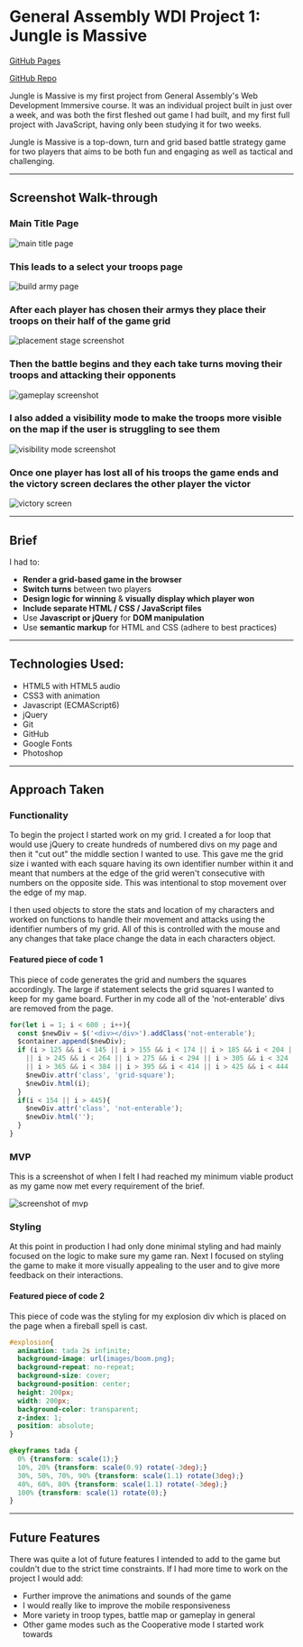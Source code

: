 # General Assembly WDI Project 1: Jungle is Massive

[GitHub Pages](https://fwgbell.github.io/wdi-project-one/)

[GitHub Repo](https://github.com/fwgbell/wdi-project-one)

Jungle is Massive is my first project from General Assembly's Web Development Immersive course. It was an individual project built in just over a week, and was both the first fleshed out game I had built, and my first full project with JavaScript, having only been studying it for two weeks.

Jungle is Massive is a top-down, turn and grid based battle strategy game for two players that aims to be both fun and engaging as well as tactical and challenging.

___

## Screenshot Walk-through

### Main Title Page

![main title page](screenshots/menu-screen.png)

### This leads to a select your troops page

![build army page](screenshots/build-screen.png)

### After each player has chosen their armys they place their troops on their half of the game grid

![placement stage screenshot](screenshots/placement-stage.png)

### Then the battle begins and they each take turns moving their troops and attacking their opponents

![gameplay screenshot](screenshots/gameplay.png)

### I also added a visibility mode to make the troops more visible on the map if the user is struggling to see them

![visibility mode screenshot](screenshots/visibility-mode.png)

### Once one player has lost all of his troops the game ends and the victory screen declares the other player the victor

![victory screen](screenshots/win-screen.png)

---

## Brief

I had to:

* **Render a grid-based game in the browser**
* **Switch turns** between two players
* **Design logic for winning** & **visually display which player won**
* **Include separate HTML / CSS / JavaScript files**
* Use **Javascript or jQuery** for **DOM manipulation**
* Use **semantic markup** for HTML and CSS (adhere to best practices)

---

## Technologies Used:

* HTML5 with HTML5 audio
* CSS3 with animation
* Javascript (ECMAScript6)
* jQuery
* Git
* GitHub
* Google Fonts
* Photoshop

___

## Approach Taken

### Functionality

To begin the project I started work on my grid. I created a for loop that would use jQuery to create hundreds of numbered divs on my page and then it "cut out" the middle section I wanted to use. This gave me the grid size i wanted with each square having its own identifier number within it and meant that numbers at the edge of the grid weren't consecutive with numbers on the opposite side. This was intentional to stop movement over the edge of my map.

I then used objects to store the stats and location of my characters and worked on functions to handle their movement and attacks using the identifier numbers of my grid. All of this is controlled with the mouse and any changes that take place change the data in each characters object.

#### Featured piece of code 1

This piece of code generates the grid and numbers the squares accordingly. The large if statement selects the grid squares I wanted to keep for my game board. Further in my code all of the 'not-enterable' divs are removed from the page.

``` JavaScript
for(let i = 1; i < 600 ; i++){
  const $newDiv = $('<div></div>').addClass('not-enterable');
  $container.append($newDiv);
  if (i > 125 && i < 145 || i > 155 && i < 174 || i > 185 && i < 204 || i > 215 && i < 234
    || i > 245 && i < 264 || i > 275 && i < 294 || i > 305 && i < 324 || i > 335 && i < 354
    || i > 365 && i < 384 || i > 395 && i < 414 || i > 425 && i < 444 || i > 455 && i < 474){
    $newDiv.attr('class', 'grid-square');
    $newDiv.html(i);
  }
  if(i < 154 || i > 445){
    $newDiv.attr('class', 'not-enterable');
    $newDiv.html('');
  }
}
```
### MVP

This is a screenshot of when I felt I had reached my minimum viable product as my game now met every requirement of the brief.

![screenshot of mvp](screenshots/mvp.png)

### Styling

At this point in production I had only done minimal styling and had mainly focused on the logic to make sure my game ran. Next I focused on styling the game to make it more visually appealing to the user and to give more feedback on their interactions.


#### Featured piece of code 2

This piece of code was the styling for my explosion div which is placed on the page when a fireball spell is cast.

``` CSS
#explosion{
  animation: tada 2s infinite;
  background-image: url(images/boom.png);
  background-repeat: no-repeat;
  background-size: cover;
  background-position: center;
  height: 200px;
  width: 200px;
  background-color: transparent;
  z-index: 1;
  position: absolute;
}

@keyframes tada {
  0% {transform: scale(1);}
  10%, 20% {transform: scale(0.9) rotate(-3deg);}
  30%, 50%, 70%, 90% {transform: scale(1.1) rotate(3deg);}
  40%, 60%, 80% {transform: scale(1.1) rotate(-3deg);}
  100% {transform: scale(1) rotate(0);}
}

```
___

## Future Features

There was quite a lot of future features I intended to add to the game but couldn't due to the strict time constraints. If I had more time to work on the project I would add:

* Further improve the animations and sounds of the game
* I would really like to improve the mobile responsiveness
* More variety in troop types, battle map or gameplay in general
* Other game modes such as the Cooperative mode I started work towards
